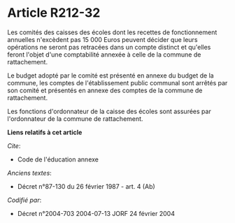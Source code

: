 # Article R212-32

Les comités des caisses des écoles dont les recettes de fonctionnement annuelles n'excèdent pas 15 000 Euros peuvent décider
que leurs opérations ne seront pas retracées dans un compte distinct et qu'elles feront l'objet d'une comptabilité annexée à
celle de la commune de rattachement.

Le budget adopté par le comité est présenté en annexe du budget de la commune, les comptes de l'établissement public communal
sont arrêtés par son comité et présentés en annexe des comptes de la commune de rattachement.

Les fonctions d'ordonnateur de la caisse des écoles sont assurées par l'ordonnateur de la commune de rattachement.

**Liens relatifs à cet article**

_Cite_:

  - Code de l'éducation annexe

_Anciens textes_:

  - Décret n°87-130 du 26 février 1987 - art. 4 (Ab)

_Codifié par_:

  - Décret n°2004-703 2004-07-13 JORF 24 février 2004

